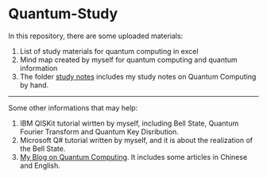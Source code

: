# Quantum-Study
In this repository, there are some uploaded materials: </br>
1. List of study materials for quantum computing in excel </br>
2. Mind map created by myself for quantum computing and quantum information </br>
3. The folder [study notes](https://github.com/yangjy0826/Quantum-Study/tree/master/study%20notes) includes my study notes on Quantum Computing by hand.
***
Some other informations that may help: </br>
1. IBM QISKit tutorial wirtten by myself, including Bell State, Quantum Fourier Transform and Quantum Key Disribution.</br>
2. Microsoft Q# tutorial written by myself, and it is about the realization of the Bell State. </br>
3. [My Blog on Quantum Computing](https://blog.csdn.net/m0_37622530/article/category/8024133). It includes some articles in Chinese and English.

